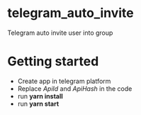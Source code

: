 # telegram_auto_invite

Telegram auto invite user into group

# Getting started

- Create app in telegram platform
- Replace _ApiId_ and _ApiHash_ in the code
- run **yarn install**
- run **yarn start**
